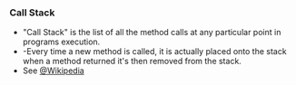 ### Call Stack
* "Call Stack" is the list of all the method calls at any particular point in programs execution.
* -Every time a new method is called, it is actually placed onto the stack when a method returned it's then removed from the stack.
* See [@Wikipedia](https://gir.im/https://en.wikipedia.org/wiki/Call_stack)

